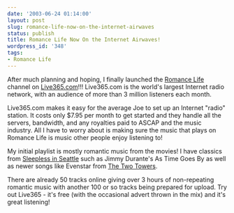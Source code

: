 ```yaml
---
date: '2003-06-24 01:14:00'
layout: post
slug: romance-life-now-on-the-internet-airwaves
status: publish
title: Romance Life Now On the Internet Airwaves!
wordpress_id: '348'
tags:
- Romance Life
---
```


After much planning and hoping, I finally launched the [Romance Life](http://www.romancelife.com) channel on [Live365.com](http://www.live365.com)!!! Live365.com is the world's largest Internet radio network, with an audience of more than 3 million listeners each month.  

  

Live365.com makes it easy for the average Joe to set up an Internet "radio" station. It costs only $7.95 per month to get started and they handle all the servers, bandwidth, and any royalties paid to ASCAP and the music industry. All I have to worry about is making sure the music that plays on Romance Life is music other people enjoy listening to!  

  

My initial playlist is mostly romantic music from the movies! I have classics from [Sleepless in Seattle](http://www.amazon.com/exec/obidos/tg/detail/-/B000002947/002-4275262-6762432?vi=glance) such as Jimmy Durante's As Time Goes By as well as newer songs like Evenstar from [The Two Towers](http://www.lordoftherings.net/two_towers/two_towers.html).  

  

There are already 50 tracks online giving over 3 hours of non-repeating romantic music with another 100 or so tracks being prepared for upload. Try out Live365 - it's free (with the occasional advert thrown in the mix) and it's great listening!


